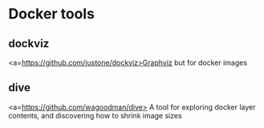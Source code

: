 # Docker tools


## dockviz

<a=https://github.com/justone/dockviz>Graphviz but for docker images</a>

## dive

<a=https://github.com/wagoodman/dive> A tool for exploring docker layer contents, and discovering how to shrink image sizes </a>

